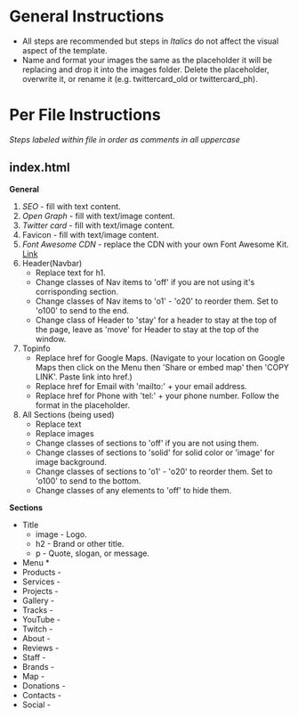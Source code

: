 # General Instructions

* All steps are recommended but steps in *Italics* do not affect the visual aspect of the template.
* Name and format your images the same as the placeholder it will be replacing and drop it into the images folder. Delete the placeholder, overwrite it, or rename it (e.g. twittercard_old or twittercard_ph).

# Per File Instructions

*Steps labeled within file in order as comments in all uppercase*

## index.html

**General**
1. *SEO* - fill with text content.
2. *Open Graph* - fill with text/image content.
3. *Twitter card* - fill with text/image content.
4. Favicon - fill with text/image content.
5. *Font Awesome CDN* - replace the CDN with your own Font Awesome Kit. [Link](https://fontawesome.com/)
6. Header(Navbar)
    * Replace text for h1.
    * Change classes of Nav items to 'off' if you are not using it's corrisponding section.
    * Change classes of Nav items to 'o1' - 'o20' to reorder them. Set to 'o100' to send to the end.
    * Change class of Header to 'stay' for a header to stay at the top of the page, leave as 'move' for Header to stay at the top of the window.
7. Topinfo
    * Replace href for Google Maps. (Navigate to your location on Google Maps then click on the Menu then 'Share or embed map' then 'COPY LINK'. Paste link into href.)
    * Replace href for Email with 'mailto:' + your email address.
    * Replace href for Phone with 'tel:' + your phone number. Follow the format in the placeholder.
8. All Sections (being used)
    * Replace text
    * Replace images
    * Change classes of sections to 'off' if you are not using them.
    * Change classes of sections to 'solid' for solid color or 'image' for image background.
    * Change classes of sections to 'o1' - 'o20' to reorder them. Set to 'o100' to send to the bottom.
    * Change classes of any elements to 'off' to hide them.

**Sections**
* Title
    * image - Logo.
    * h2 - Brand or other title.
    * p - Quote, slogan, or message.
* Menu
    * 
* Products - 
* Services - 
* Projects - 
* Gallery - 
* Tracks - 
* YouTube - 
* Twitch - 
* About - 
* Reviews - 
* Staff - 
* Brands - 
* Map - 
* Donations - 
* Contacts - 
* Social - 